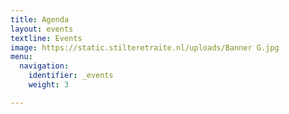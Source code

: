 ```yaml
---
title: Agenda
layout: events
textline: Events
image: https://static.stilteretraite.nl/uploads/Banner G.jpg
menu:
  navigation:
    identifier: _events
    weight: 3

---
```

